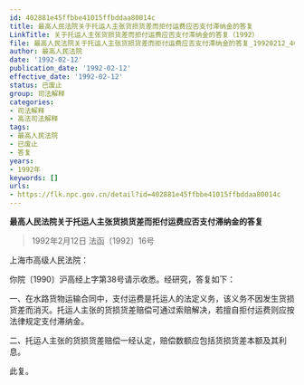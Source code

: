 ```yaml
---
id: 402881e45ffbbe41015ffbddaa80014c
title: 最高人民法院关于托运人主张货损货差而拒付运费应否支付滞纳金的答复
LinkTitle: 关于托运人主张货损货差而拒付运费应否支付滞纳金的答复（1992）
file: 最高人民法院关于托运人主张货损货差而拒付运费应否支付滞纳金的答复_19920212_402881e45ffbbe41015ffbddaa80014c.docx
author: 最高人民法院
date: '1992-02-12'
publication_date: '1992-02-12'
effective_date: '1992-02-12'
status: 已废止
group: 司法解释
categories:
- 司法解释
- 高法司法解释
tags:
- 最高人民法院
- 已废止
- 答复
years:
- 1992年
keywords: []
urls:
- https://flk.npc.gov.cn/detail?id=402881e45ffbbe41015ffbddaa80014c
---
```


**最高人民法院关于托运人主张货损货差而拒付运费应否支付滞纳金的答复**

> 1992年2月12日 法函〔1992〕16号

上海市高级人民法院：

你院〔1990〕沪高经上字第38号请示收悉。经研究，答复如下：

一、在水路货物运输合同中，支付运费是托运人的法定义务，该义务不因发生货损货差而消灭。托运人主张的货损货差赔偿可通过索赔解决，若擅自拒付运费则应按法律规定支付滞纳金。

二、托运人主张的货损货差赔偿一经认定，赔偿数额应包括货损货差本额及其利息。

此复。
